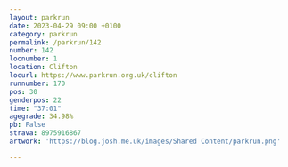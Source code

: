 ```yaml
---
layout: parkrun
date: 2023-04-29 09:00 +0100
category: parkrun
permalink: /parkrun/142
number: 142
locnumber: 1
location: Clifton
locurl: https://www.parkrun.org.uk/clifton
runnumber: 170
pos: 30
genderpos: 22
time: "37:01"
agegrade: 34.98%
pb: False
strava: 8975916867
artwork: 'https://blog.josh.me.uk/images/Shared Content/parkrun.png'

---
```

